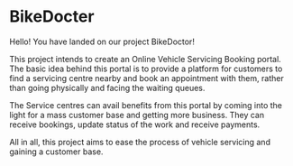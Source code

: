 # BikeDocter

Hello! You have landed on our project BikeDoctor!

This project intends to create an Online Vehicle Servicing Booking portal. The basic idea behind this portal is to provide a platform for customers to find a servicing centre nearby and book an appointment with them, rather than going physically and facing the waiting queues.

The Service centres can avail benefits from this portal by coming into the light for a mass customer base and getting more business. They can receive bookings, update status of the work and receive payments.

All in all, this project aims to ease the process of vehicle servicing and gaining a customer base.
